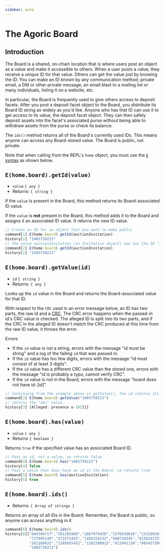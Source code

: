 ```yaml
---
sidebar: auto 
---
```

# The Agoric Board

## Introduction

The Board is a shared, on-chain location that is where users post an object as a value and make
it accessible to others. When a user posts a value, they receive a unique ID 
for that value. Others can get the value just by knowing the ID. You can make 
an ID known by any communication method; private email, a DM or other private 
message, an email blast to a mailing list or many individuals, listing it on a website, etc.

In particular, the Board is frequently used to give others access to deposit
facets. After you post a deposit facet object to the Board, you distribute its
Board ID string as widely as you'd like. Anyone who has that ID can use it to
get access to its value, the deposit facet object. They can then safely deposit
assets into the facet's associated purse without being able to withdraw assets
from the purse or check its balance.

The `ids()` method returns all of the Board's currently used IDs. 
This means anyone can access any Board-stored value. The Board is public, 
not private.

Note that when calling from the REPL's `home` object, you must use 
the [`E` syntax](/guides/js-programming/eventual-send.md)
as shown below.

## `E(home.board).getId(value)`
- `value` `{ any }`
- Returns: `{ string }`

If the `value` is present in the Board, this method returns its Board-associated ID value. 

If the `value` is **not** present in the Board, this method adds it to the Board and assigns it
an associated ID value. It returns the new ID value.

```js
// Create an ID for an object that you want to make public
command[1] E(home.board).getId(auctionInvitation)
history[1] "1403739213"
// The value auctionInvitation (an Invitation object) now has the ID "1403739213"
command[2] E(home.board).getId(auctionInvitation)
history[2] "1403739213"
```

## `E(home.board).getValue(id)`
- `id` `{ string }`
- Returns: `{ any }`

Looks up the `id` value in the Board and returns the Board-associated value for that ID.

With respect to the `CRC` used in an error message below, an ID has two parts, the raw id
and a [CRC](https://en.wikipedia.org/wiki/Cyclic_redundancy_check). The CRC error 
happens when the passed-in id's CRC value is checked. The alleged ID is split into its 
two parts, and if the CRC in the alleged ID doesn't match the CRC produced at this time
from the raw ID value, it throws the error.

Errors:
- If the `id` value is not a string, errors with the message "id must be string" and a log of the failing `id` that was passed in.
- If the `id` value has too few digits, errors with the message "id must consist of at least 3 digits".
- If the `id` value has a different CRC value than the stored one, errors with the message "id is probably a typo, cannot verify CRC".
- If the `id` value is not in the Board, errors with the message "board does not have id: [id]".
```js
// Continuing from the example above in getValue(), the id returns its associated value
command[3] E(home.board).getValue("1403739213")
// returns the "abc" value
history[3] [Alleged: presence o-102]{}
```  
  
## `E(home.board).has(value)`
- `value` `{ any }`
- Returns `{ boolean }`

Returns `true` if the specified value has an associated Board ID.

```js
// Pass an id, not a value, so returns false
command[4] E(home.board).has("1403739213")
history[4] false
// Pass a value that does have an id in the Board, so returns true
command[5] E(home.board).has(auctionInvitation)
history[5] true
```

## `E(home.board).ids()`
- Returns: `{ Array of strings }`

Returns an array of all IDs in the Board. Remember, the Board is public, so
anyone can access anything in it.

```js
command[6] E(home.board).ids()
history[6]["604346717","381205908","1667979430","1576549616","1532665031",
           "727995140","371571443","1456154132","500716545","815824725",
           "262188032","1265655452","1202180815","813441138","605437304",
           "1403739213"]
```
